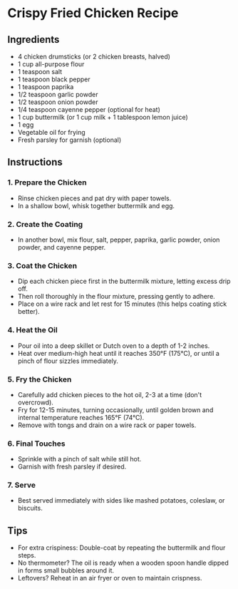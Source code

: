 # Crispy Fried Chicken Recipe

## Ingredients
- 4 chicken drumsticks (or 2 chicken breasts, halved)
- 1 cup all-purpose flour
- 1 teaspoon salt
- 1 teaspoon black pepper
- 1 teaspoon paprika
- 1/2 teaspoon garlic powder
- 1/2 teaspoon onion powder
- 1/4 teaspoon cayenne pepper (optional for heat)
- 1 cup buttermilk (or 1 cup milk + 1 tablespoon lemon juice)
- 1 egg
- Vegetable oil for frying
- Fresh parsley for garnish (optional)

## Instructions
### 1. Prepare the Chicken
- Rinse chicken pieces and pat dry with paper towels.
- In a shallow bowl, whisk together buttermilk and egg.

### 2. Create the Coating
- In another bowl, mix flour, salt, pepper, paprika, garlic powder, onion powder, and cayenne pepper.

### 3. Coat the Chicken
- Dip each chicken piece first in the buttermilk mixture, letting excess drip off.
- Then roll thoroughly in the flour mixture, pressing gently to adhere.
- Place on a wire rack and let rest for 15 minutes (this helps coating stick better).

### 4. Heat the Oil
- Pour oil into a deep skillet or Dutch oven to a depth of 1-2 inches.
- Heat over medium-high heat until it reaches 350°F (175°C), or until a pinch of flour sizzles immediately.

### 5. Fry the Chicken
- Carefully add chicken pieces to the hot oil, 2-3 at a time (don't overcrowd).
- Fry for 12-15 minutes, turning occasionally, until golden brown and internal temperature reaches 165°F (74°C).
- Remove with tongs and drain on a wire rack or paper towels.

### 6. Final Touches
- Sprinkle with a pinch of salt while still hot.
- Garnish with fresh parsley if desired.

### 7. Serve
- Best served immediately with sides like mashed potatoes, coleslaw, or biscuits.

## Tips
- For extra crispiness: Double-coat by repeating the buttermilk and flour steps.
- No thermometer? The oil is ready when a wooden spoon handle dipped in forms small bubbles around it.
- Leftovers? Reheat in an air fryer or oven to maintain crispness.
